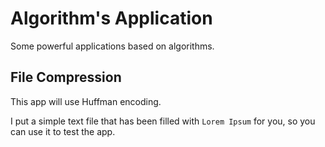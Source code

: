 # Algorithm's Application

Some powerful applications based on algorithms.

## File Compression

This app will use Huffman encoding.

I put a simple text file that has been filled with `Lorem Ipsum` for you, so you can use it to test the app.
